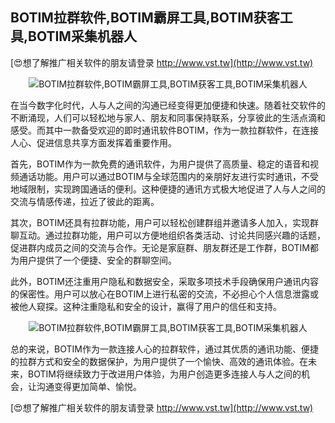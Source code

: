 ## **BOTIM拉群软件,BOTIM霸屏工具,BOTIM获客工具,BOTIM采集机器人**

[😍想了解推广相关软件的朋友请登录 http://www.vst.tw](http://www.vst.tw)

 <center><img src="https://vst.tw/MP4/tuiguang/png/6.png" alt="BOTIM拉群软件,BOTIM霸屏工具,BOTIM获客工具,BOTIM采集机器人"></center>

在当今数字化时代，人与人之间的沟通已经变得更加便捷和快速。随着社交软件的不断涌现，人们可以轻松地与家人、朋友和同事保持联系，分享彼此的生活点滴和感受。而其中一款备受欢迎的即时通讯软件BOTIM，作为一款拉群软件，在连接人心、促进信息共享方面发挥着重要作用。

首先，BOTIM作为一款免费的通讯软件，为用户提供了高质量、稳定的语音和视频通话功能。用户可以通过BOTIM与全球范围内的亲朋好友进行实时通讯，不受地域限制，实现跨国通话的便利。这种便捷的通讯方式极大地促进了人与人之间的交流与情感传递，拉近了彼此的距离。

其次，BOTIM还具有拉群功能，用户可以轻松创建群组并邀请多人加入，实现群聊互动。通过拉群功能，用户可以方便地组织各类活动、讨论共同感兴趣的话题，促进群内成员之间的交流与合作。无论是家庭群、朋友群还是工作群，BOTIM都为用户提供了一个便捷、安全的群聊空间。

此外，BOTIM还注重用户隐私和数据安全，采取多项技术手段确保用户通讯内容的保密性。用户可以放心在BOTIM上进行私密的交流，不必担心个人信息泄露或被他人窥探。这种注重隐私和安全的设计，赢得了用户的信任和支持。

 <center><img src="https://vst.tw/MP4/tuiguang/png/4.png" alt="BOTIM拉群软件,BOTIM霸屏工具,BOTIM获客工具,BOTIM采集机器人"></center>

总的来说，BOTIM作为一款连接人心的拉群软件，通过其优质的通讯功能、便捷的拉群方式和安全的数据保护，为用户提供了一个愉快、高效的通讯体验。在未来，BOTIM将继续致力于改进用户体验，为用户创造更多连接人与人之间的机会，让沟通变得更加简单、愉悦。

[😍想了解推广相关软件的朋友请登录 http://www.vst.tw](http://www.vst.tw)



